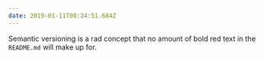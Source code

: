 ```yaml
---
date: 2019-01-11T00:24:51.684Z
---
```


Semantic versioning is a rad concept that no amount of bold red text in the `README.md` will make up for.
